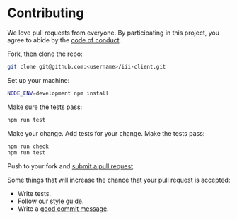# Contributing
We love pull requests from everyone.
By participating in this project, you agree to abide by the
[code of conduct](https://opensource.guide/how-to-contribute).

Fork, then clone the repo:
```bash
git clone git@github.com:<username>/iii-client.git
```

Set up your machine:
```bash
NODE_ENV=development npm install
```

Make sure the tests pass:
```bash
npm run test
```

Make your change.
Add tests for your change.
Make the tests pass:
```bash
npm run check
npm run test
```

Push to your fork and
[submit a pull request](https://github.com/valentineus/iii-client/compare).

Some things that will increase the chance that your pull request is accepted:
* Write tests.
* Follow our
[style guide](https://eslint.org/docs/about).
* Write a
[good commit message](http://tbaggery.com/2008/04/19/a-note-about-git-commit-messages.html).